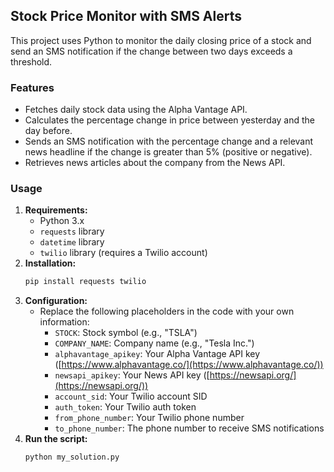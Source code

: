 ## Stock Price Monitor with SMS Alerts

This project uses Python to monitor the daily closing price of a  stock and send an SMS notification if the change between two days exceeds a threshold.

### Features

* Fetches daily stock data using the Alpha Vantage API.
* Calculates the percentage change in price between yesterday and the day before.
* Sends an SMS notification with the percentage change and a relevant news headline if the change is greater than 5% (positive or negative).
* Retrieves news articles about the company from the News API.

### Usage

1. **Requirements:**
    * Python 3.x
    * `requests` library
    * `datetime` library
    * `twilio` library (requires a Twilio account)
2. **Installation:**
    ```bash
    pip install requests twilio
    ```
3. **Configuration:**
    * Replace the following placeholders in the code with your own information:
        * `STOCK`: Stock symbol (e.g., "TSLA")
        * `COMPANY_NAME`: Company name (e.g., "Tesla Inc.")
        * `alphavantage_apikey`: Your Alpha Vantage API key ([https://www.alphavantage.co/](https://www.alphavantage.co/))
        * `newsapi_apikey`: Your News API key ([https://newsapi.org/](https://newsapi.org/))
        * `account_sid`: Your Twilio account SID
        * `auth_token`: Your Twilio auth token
        * `from_phone_number`: Your Twilio phone number
        * `to_phone_number`: The phone number to receive SMS notifications
4. **Run the script:**
    ```bash
    python my_solution.py
    ```

